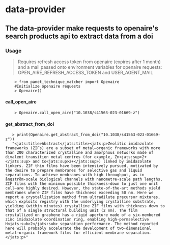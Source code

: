 # data-provider
## The data-provider make requests to openaire's search products api to extract data from a doi

### Usage

> Requires refresh access token from openaire (expires after 1 month) and a mail passed onto environment variables for openaire requests:
OPEN_AIRE_REFRESH_ACCESS_TOKEN and USER_AGENT_MAIL


```console
    > from panet_technique_matcher import Openaire
    #Initialize openaire requests
    > Openaire()
```   


#### call_open_aire
```console
    > Openaire.call_open_aire("10.1038/s41563-023-01669-z")
```

#### get_abstract_from_doi
```console
   > print(Openaire.get_abstract_from_doi("10.1038/s41563-023-01669-z"))
   "<jats:title>Abstract</jats:title><jats:p>Zeolitic imidazolate frameworks (ZIFs) are a subset of metal–organic frameworks with more than 200 characterized crystalline and amorphous networks made of divalent transition metal centres (for example, Zn<jats:sup>2+</jats:sup> and Co<jats:sup>2+</jats:sup>) linked by imidazolate linkers. ZIF thin films have been intensively pursued, motivated by the desire to prepare membranes for selective gas and liquid separations. To achieve membranes with high throughput, as in ångström-scale biological channels with nanometre-scale path lengths, ZIF films with the minimum possible thickness—down to just one unit cell—are highly desired. However, the state-of-the-art methods yield membranes where ZIF films have thickness exceeding 50 nm. Here we report a crystallization method from ultradilute precursor mixtures, which exploits registry with the underlying crystalline substrate, yielding (within minutes) crystalline ZIF films with thickness down to that of a single structural building unit (2 nm). The film crystallized on graphene has a rigid aperture made of a six-membered zinc imidazolate coordination ring, enabling high-permselective H<jats:sub>2</jats:sub> separation performance. The method reported here will probably accelerate the development of two-dimensional metal–organic framework films for efficient membrane separation.</jats:p>"
```
